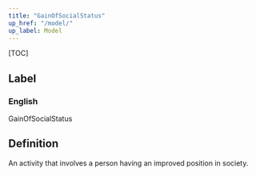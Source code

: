 ```yaml
---
title: "GainOfSocialStatus"
up_href: "/model/"
up_label: Model
---
```


[TOC]

## Label

### English
GainOfSocialStatus


## Definition
An activity that involves a person having an improved position in society. 


    
